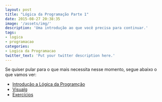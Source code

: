 ```yaml
---
layout: post
title: "Lógica da Programação Parte 1"
date: 2015-08-27 20:38:35
image: '/assets/img/'
description: 'Uma introdução ao que você precisa para continuar.'
tags:
- logica
- programacao
categories:
- Logica da Programacao
twitter_text: 'Put your twitter description here.'
---
```

Se quiser pular para o que mais necessita nesse momento, segue abaixo o que vamos ver:

- [Introdução a Lógica da Programção](#/)
- [Visualg](#/)
- [Exercícios](#/)

